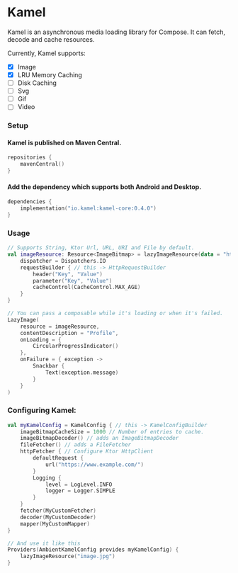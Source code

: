 # Kamel

Kamel is an asynchronous media loading library for Compose. It can fetch, decode and cache resources.

Currently, Kamel supports:

- [x] Image
- [x] LRU Memory Caching
- [ ] Disk Caching
- [ ] Svg
- [ ] Gif
- [ ] Video

### Setup

#### Kamel is published on Maven Central.

```kotlin
repositories {
    mavenCentral()
}
```

#### Add the dependency which supports both Android and Desktop.

```kotlin
dependencies {
    implementation("io.kamel:kamel-core:0.4.0")
}
```

### Usage

```kotlin
// Supports String, Ktor Url, URL, URI and File by default.
val imageResource: Resource<ImageBitmap> = lazyImageResource(data = "https://www.example.com/image.jpg") {
    dispatcher = Dispatchers.IO
    requestBuilder { // this -> HttpRequestBuilder
        header("Key", "Value")
        parameter("Key", "Value")
        cacheControl(CacheControl.MAX_AGE)
    }
}

// You can pass a composable while it's loading or when it's failed. 
LazyImage(
    resource = imageResource,
    contentDescription = "Profile",
    onLoading = {
        CircularProgressIndicator()
    },
    onFailure = { exception ->
        Snackbar {
            Text(exception.message)
        }
    }
)

```

### Configuring Kamel:

```kotlin
val myKamelConfig = KamelConfig { // this -> KamelConfigBuilder
    imageBitmapCacheSize = 1000 // Number of entries to cache.
    imageBitmapDecoder() // adds an ImageBitmapDecoder
    fileFetcher() // adds a FileFetcher
    httpFetcher { // Configure Ktor HttpClient
        defaultRequest {
            url("https://www.example.com/")
        }
        Logging {
            level = LogLevel.INFO
            logger = Logger.SIMPLE
        }
    }
    fetcher(MyCustomFetcher)
    decoder(MyCustomDecoder)
    mapper(MyCustomMapper)
}

// And use it like this
Providers(AmbientKamelConfig provides myKamelConfig) {
    lazyImageResource("image.jpg")
}

```
